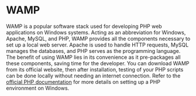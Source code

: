 # WAMP

WAMP is a popular software stack used for developing PHP web applications on Windows systems. Acting as an abbreviation for Windows, Apache, MySQL, and PHP, WAMP provides all the components necessary to set up a local web server. Apache is used to handle HTTP requests, MySQL manages the databases, and PHP serves as the programming language. The benefit of using WAMP lies in its convenience as it pre-packages all these components, saving time for the developer. You can download WAMP from its official website, then after installation, testing of your PHP scripts can be done locally without needing an internet connection. Refer to the [official PHP documentation](https://www.php.net/manual/en/install.windows.manual.php) for more details on setting up a PHP environment on Windows.